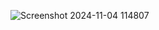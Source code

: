![Screenshot 2024-11-04 114807](https://github.com/user-attachments/assets/6bc5b143-13ae-43d4-937d-12e458e6f679)

